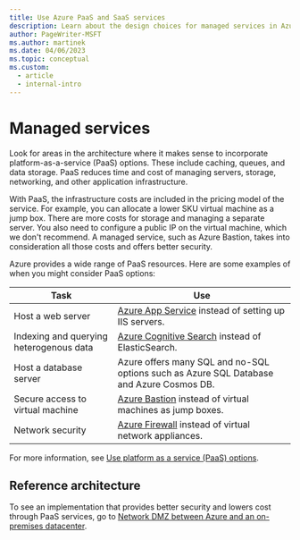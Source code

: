 ```yaml
---
title: Use Azure PaaS and SaaS services
description: Learn about the design choices for managed services in Azure. Find architecture areas where platform as a service (PaaS) is appropriate, such as caching and queues.
author: PageWriter-MSFT
ms.author: martinek
ms.date: 04/06/2023
ms.topic: conceptual
ms.custom:
  - article
  - internal-intro
---
```


# Managed services

Look for areas in the architecture where it makes sense to incorporate platform-as-a-service (PaaS) options. These include caching, queues, and data storage. PaaS reduces time and cost of managing servers, storage, networking, and other application infrastructure.

With PaaS, the infrastructure costs are included in the pricing model of the service. For example, you can allocate a lower SKU virtual machine as a jump box. There are more costs for storage and managing a separate server. You also need to configure a public IP on the virtual machine, which we don't recommend. A managed service, such as Azure Bastion, takes into consideration all those costs and offers better security.

Azure provides a wide range of PaaS resources. Here are some examples of when you might consider PaaS options:

|Task|Use|
|---|---|
|Host a web server| [Azure App Service](/azure/app-service/) instead of setting up IIS servers.|
|Indexing and querying heterogenous data|[Azure Cognitive Search](/azure/search/search-what-is-azure-search) instead of ElasticSearch.|
|Host a database server|Azure offers many SQL and no-SQL options such as Azure SQL Database and Azure Cosmos DB.|
|Secure access to virtual machine|[Azure Bastion](/azure/bastion) instead of virtual machines as jump boxes.|
|Network security|[Azure Firewall](/azure/firewall/) instead of virtual network appliances.|

For more information, see [Use platform as a service (PaaS) options](/azure/architecture/guide/design-principles/managed-services).

## Reference architecture

To see an implementation that provides better security and lowers cost through PaaS services, go to [Network DMZ between Azure and an on-premises datacenter](/azure/architecture/reference-architectures/dmz/secure-vnet-dmz).
